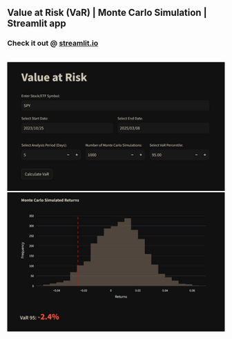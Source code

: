 ## Value at Risk (VaR) | Monte Carlo Simulation | Streamlit app

### Check it out @ [streamlit.io](https://value-at-risk-app-64ob4fifbtrxtqmqna4zfd.streamlit.app/) 

<BR/>


<img src = sc/VAR1.JPG>
<img src = sc/VAR2.JPG>


